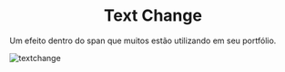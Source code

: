 <h1 align="center"> Text Change </h1>

Um efeito dentro do span que muitos estão utilizando em seu portfólio.


![textchange](https://user-images.githubusercontent.com/85807972/202296717-5cdff31e-64f2-40e5-ab4d-ef7fee34c83e.gif)

